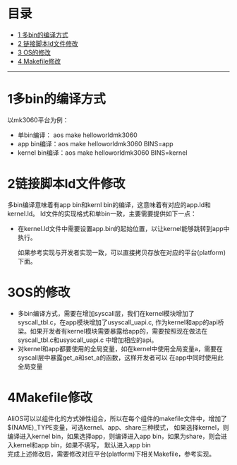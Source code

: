 # 目录
  * [1 多bin的编译方式](#1多bin的编译方式)
  * [2 链接脚本ld文件修改](#2链接脚本ld文件修改)
  * [3 OS的修改](#3OS的修改)
  * [4 Makefile修改](#4Makefile修改)
------
# 1多bin的编译方式  
以mk3060平台为例：
 * 单bin编译： aos make helloworldmk3060
 * app bin编译：aos make helloworldmk3060 BINS=app
 * kernel bin编译：aos make helloworldmk3060 BINS=kernel

# 2链接脚本ld文件修改  
多bin编译意味着有app bin和kernl bin的编译，这意味着有对应的app.ld和kernel.ld。
ld文件的实现格式和单bin一致，主要需要提供如下一点：
* 在kernel.ld文件中需要设置app.bin的起始位置，以让kernel能够跳转到app中执行。

  如果参考实现与开发者实现一致，可以直接拷贝存放在对应的平台(platform)下面。

# 3OS的修改
* 多bin编译方式，需要在增加syscall层，我们在kernel模块增加了syscall_tbl.c，在app模块增加了usyscall_uapi.c,
作为kernel和app的api桥梁。如果开发者有kernel模块需要暴露给app的，需要按照现在做法在syscall_tbl.c和usyscall_uapi.c
中增加相应的api。
* 对kernel和app都要使用的全局变量，如在kernel中使用全局变量a，需要在syscall层中暴露get_a和set_a的函数，这样开发者可以
在app中同时使用此全局变量

# 4Makefile修改
AliOS可以以组件化的方式弹性组合，所以在每个组件的makefile文件中，增加了$(NAME)_TYPE变量，可选kernel、app、share三种模式，
如果选择kernel，则编译进入kernel bin，如果选择app，则编译进入app bin，如果为share，则会进入kernel和app bin，如果不填写，
默认进入app bin  
完成上述修改后，需要修改对应平台(platform)下相关Makefile，参考实现。